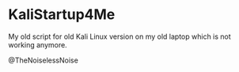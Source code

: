 # KaliStartup4Me
My old script for old Kali Linux version on my old laptop which is not working anymore.

@TheNoiselessNoise
